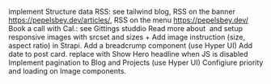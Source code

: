 implement Structure data
RSS: see tailwind blog, RSS on the banner https://pepelsbey.dev/articles/, RSS on the menu https://pepelsbey.dev/
Book a call with Cal.: see Gittings studdio
Read more about <Image> and setup responsive images with srcset and sizes + Add image instruction (size, aspect ratio) in Strapi.
Add a breadcrump component (use Hyper UI)
Add date to post card.
replace <a> with <Link />
Show Hero headline when JS is disabled
Implement pagination to Blog and Projects (use Hyper UI)
Configiure priority and loading on Image components.